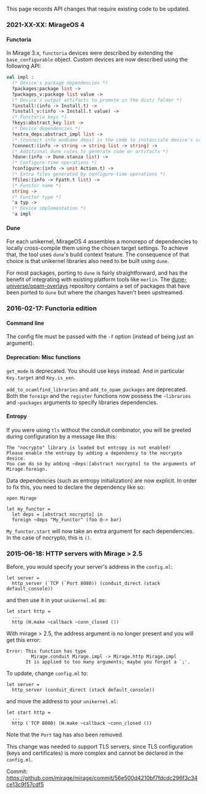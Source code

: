 This page records API changes that require existing code to be updated.

### 2021-XX-XX: MirageOS 4

#### Functoria

In Mirage 3.x, `functoria` devices were described by extending the `base_configurable` object.
Custom devices are now described using the following API:
```ocaml
val impl :
  (* Device's package dependencies *)
  ?packages:package list ->
  ?packages_v:package list value ->
  (* Device's output artifacts to promote in the dist/ folder *)
  ?install:(info -> Install.t) -> 
  ?install_v:(info -> Install.t value) ->
  (* Functoria keys *)
  ?keys:abstract_key list -> 
  (* Device dependencies *)
  ?extra_deps:abstract_impl list -> 
  (* [connect info modname deps] is the code to instanciate device's value given its dependencies' values and the module name *)
  ?connect:(info -> string -> string list -> string) -> 
  (* Additional dune rules to generate code or artifacts *)
  ?dune:(info -> Dune.stanza list) ->
  (* Configure-time operations *)
  ?configure:(info -> unit Action.t) -> 
  (* Extra files generated by configure-time operations *)
  ?files:(info -> Fpath.t list) -> 
  (* Functor name *)
  string -> 
  (* Functor type *)
  'a typ -> 
  (* Device implementation *)
  'a impl
```

#### Dune

For each unikernel, MirageOS 4 assembles a monorepo of dependencies to locally cross-compile them 
using the chosen target settings. To achieve that, the tool uses `dune`'s build context feature. 
The consequence of that choice is that unikernel libraries also need to be built using `dune`. 

For most packages, porting to `dune` is fairly straightforward, and has the benefit of integrating
with existing platform tools like `merlin`. The [dune-universe/opam-overlays](https://github.com/dune-universe/opam-overlays)
repository contains a set of packages that have been ported to `dune` but where the changes haven't
been upstreamed.


### 2016-02-17: Functoria edition

#### Command line

The config file must be passed with the `-f` option (instead of being just
an argument).

#### Deprecation: Misc functions

`get_mode` is deprecated. You should use keys instead. And in particular `Key.target` and `Key.is_xen`.

`add_to_ocamlfind_libraries` and `add_to_opam_packages` are deprecated. Both the `foreign` and the `register` functions now possess the `~libraries` and `~packages` arguments to specify libraries dependencies.

#### Entropy

If you were using `tls` without the conduit combinator, you will be
greeted during configuration by a message like this:

```
The "nocrypto" library is loaded but entropy is not enabled!
Please enable the entropy by adding a dependency to the nocrypto device.
You can do so by adding ~deps:[abstract nocrypto] to the arguments of Mirage.foreign.
```

Data dependencies (such as entropy initialization) are now explicit.
In order to fix this, you need to declare the dependency like so:
```
open Mirage

let my_functor =
  let deps = [abstract nocrypto] in
  foreign ~deps "My_Functor" (foo @-> bar)
```

`My_functor.start` will now take an extra argument for each
dependencies. In the case of nocrypto, this is `()`.

### 2015-06-18: HTTP servers with Mirage > 2.5

Before, you would specify your server's address in the `config.ml`:

    let server =
      http_server (`TCP (`Port 8080)) (conduit_direct (stack default_console))

and then use it in your `unikernel.ml` as:

    let start http =
      ...
      http (H.make ~callback ~conn_closed ())

With mirage > 2.5, the address argument is no longer present and you will get this error:

    Error: This function has type
             Mirage.conduit Mirage.impl -> Mirage.http Mirage.impl
           It is applied to too many arguments; maybe you forgot a `;'.

To update, change `config.ml` to:

    let server =
      http_server (conduit_direct (stack default_console))

and move the address to your `unikernel.ml`:

    let start http =
      ...
      http (`TCP 8080) (H.make ~callback ~conn_closed ())

Note that the `Port` tag has also been removed.

This change was needed to support TLS servers, since TLS configuration (keys and certificates) is more complex and cannot be declared in the `config.ml`.

Commit: <https://github.com/mirage/mirage/commit/56e500d4210bf7fdcdc296f3c34ce13c9f57cdf5>
